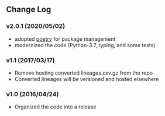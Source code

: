 ## Change Log

### v2.0.1 (2020/05/02)

- adopted [poetry](https://python-poetry.org/) for package management
- modernized the code (Python-3.7, typing, and some tests)

### v1.1 (2017/03/17)

- Remove hosting converted lineages.csv.gz from the repo
- Converted lineages will be versioned and hosted elsewhere

### v1.0 (2016/04/24)

- Organized the code into a release
